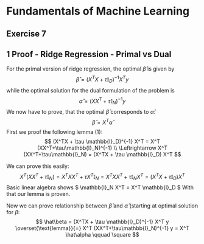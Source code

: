 # Fundamentals of Machine Learning

## Exercise 7

## 1 Proof - Ridge Regression - Primal vs Dual

For the primal version of ridge regression, the optimal $\hat\beta$ is given by
$$
\hat\beta = (X^TX + \tau \mathbb{I}_D)^{-1} X^T y
$$
while the optimal solution for the dual formulation of the problem is
$$
\hat\alpha = (XX^T+\tau\mathbb{I}_N)^{-1} y
$$
We now have to prove, that the optimal $\hat\beta$ corresponds to $\hat\alpha$:
$$
\hat\beta = X^T \hat\alpha
$$
First we proof the following lemma (1):
$$
(X^TX + \tau \mathbb{I}_D)^{-1} X^T = X^T  (XX^T+\tau\mathbb{I}_N)^{-1} \\
\Leftrightarrow X^T  (XX^T+\tau\mathbb{I}_N) = (X^TX + \tau \mathbb{I}_D) X^T
$$




We can prove this easily:
$$
X^T  (XX^T+\tau\mathbb{I}_N) = X^TXX^T + \tau X^T \mathbb{I}_N = X^TXX^T + \tau \mathbb{I}_N X^T = (X^TX+\tau \mathbb{I}_D) X^T
$$
Basic linear algebra shows $ \mathbb{I}_N X^T = X^T \mathbb{I}_D $
With that our lemma is proven.

Now we can prove relationship between $\hat\beta$ and $\hat\alpha$ (starting at optimal solution for $\beta$:
$$
\hat\beta = (X^TX + \tau \mathbb{I}_D)^{-1} X^T y  \overset{\text{lemma}}{=} X^T  (XX^T+\tau\mathbb{I}_N)^{-1} y = X^T \hat\alpha \qquad \square
$$












